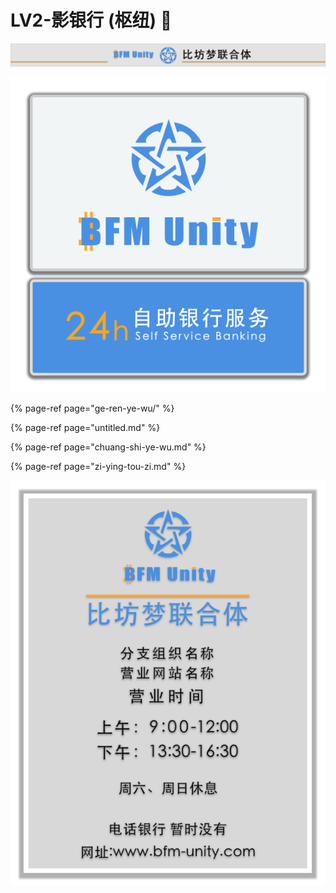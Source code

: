 # LV2-影银行 \(枢纽\) 🏦

![](../../.gitbook/assets/yin-hang-pai-bian-.png)

![](../../.gitbook/assets/yin-hang-deng-xiang-.png)

{% page-ref page="ge-ren-ye-wu/" %}

{% page-ref page="untitled.md" %}

{% page-ref page="chuang-shi-ye-wu.md" %}

{% page-ref page="zi-ying-tou-zi.md" %}



![](../../.gitbook/assets/yin-hang-gao-shi-.png)



